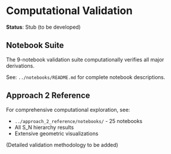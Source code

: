 # Computational Validation

**Status**: Stub (to be developed)

## Notebook Suite

The 9-notebook validation suite computationally verifies all major derivations.

See: `../notebooks/README.md` for complete notebook descriptions.

## Approach 2 Reference

For comprehensive computational exploration, see:
- `../approach_2_reference/notebooks/` - 25 notebooks
- All S_N hierarchy results
- Extensive geometric visualizations

(Detailed validation methodology to be added)
